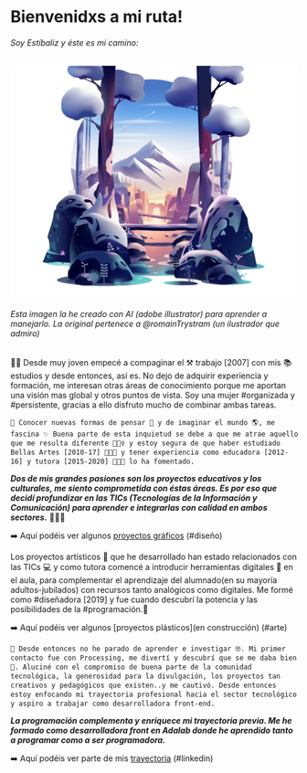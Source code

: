 # Bienvenidxs a mi ruta!

###### Soy Estíbaliz y éste es mi camino:

![Ilustración digital-landscape](images/myRoute.png)

###### Esta imagen la he creado con AI (adobe illustrator) para aprender a manejarlo. La original pertenece a @romainTrystram (un ilustrador que admiro)

☝🏼 Desde muy joven empecé a compaginar el ⚒️ trabajo [2007] con mis 📚 estudios y desde entonces, así es. No dejo de adquirir experiencia y formación, me interesan otras áreas de conocimiento porque me aportan una visión mas global y otros puntos de vista. Soy una mujer #organizada y #persistente, gracias a ello disfruto mucho de combinar ambas tareas.

```
🤩 Conocer nuevas formas de pensar 💬 y de imaginar el mundo 🌎, me fascina ✨ Buena parte de esta inquietud se debe a que me atrae aquello que me resulta diferente 🤷🏽‍♀️ y estoy segura de que haber estudiado Bellas Artes [2010-17] 👩🏻‍🎨 y tener experiencia como educadora [2012-16] y tutora [2015-2020] 👩🏻‍🏫 lo ha fomentado.
```

**_Dos de mis grandes pasiones son los proyectos educativos y los culturales, me siento comprometida con éstas áreas. Es por eso que decidí profundizar en las TICs (Tecnologías de la Información y Comunicación) para aprender e integrarlas con calidad en ambos sectores._** 👩🏼‍💻

➡️ Aquí podéis ver algunos [proyectos gráficos](https://www.behance.net/estibalizbarato) (#diseño)

Los proyectos artísticos 🎨 que he desarrollado han estado relacionados con las TICs 💻 y como tutora comencé a introducir herramientas digitales 📱 en el aula, para complementar el aprendizaje del alumnado(en su mayoría adultos-jubilados) con recursos tanto analógicos como digitales. Me formé como #diseñadora [2019] y fue cuando descubrí la potencia y las posibilidades de la #programación.🤖

➡️ Aquí podéis ver algunos [proyectos plásticos](en construcción) (#arte)

```
🚀 Desde entonces no he parado de aprender e investigar 🤓. Mi primer contacto fue con Processing, me divertí y descubrí que se me daba bien 🥳. Aluciné con el compromiso de buena parte de la comunidad tecnológica, la generosidad para la divulgación, los proyectos tan creativos y pedagógicos que existen..y me cautivó. Desde entonces estoy enfocando mi trayectoria profesional hacia el sector tecnológico y aspiro a trabajar como desarrolladora front-end.
```

**_La programación complementa y enriquece mi trayectoria previa. Me he formado como desarrolladora front en Adalab donde he aprendido tanto a programar como a ser programadora._**

➡️ Aquí podéis ver parte de mis [trayectoria](https://www.linkedin.com/in/estibalizbarato/) (#linkedin)
